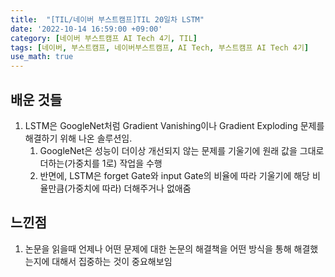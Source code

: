 ```yaml
---
title:  "[TIL/네이버 부스트캠프]TIL 20일차 LSTM"
date: '2022-10-14 16:59:00 +09:00'
category: [네이버 부스트캠프 AI Tech 4기, TIL]
tags: [네이버, 부스트캠프, 네이버부스트캠프, AI Tech, 부스트캠프 AI Tech 4기]
use_math: true
---
```

## 배운 것들

1. LSTM은 GoogleNet처럼 Gradient Vanishing이나 Gradient Exploding 문제를 해결하기 위해 나온 솔루션임.
   1. GoogleNet은 성능이 더이상 개선되지 않는 문제를 기울기에 원래 값을 그대로 더하는(가중치를 1로) 작업을 수행
   2. 반면에, LSTM은 forget Gate와 input Gate의 비율에 따라 기울기에 해당 비율만큼(가중치에 따라) 더해주거나 없애줌

## 느낀점
1. 논문을 읽을때 언제나 어떤 문제에 대한 논문의 해결책을 어떤 방식을 통해 해결했는지에 대해서 집중하는 것이 중요해보임